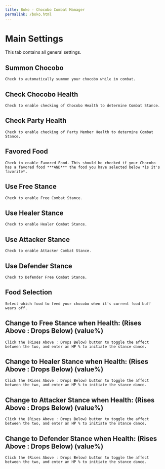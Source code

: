 ```yaml
---
title: Boko - Chocobo Combat Manager
permalink: /boko.html
---
```


# Main Settings
This tab contains all general settings.

## Summon Chocobo
	Check to automatically summon your chocobo while in combat.

## Check Chocobo Health
	Check to enable checking of Chocobo Health to determine Combat Stance.

## Check Party Health
	Check to enable checking of Party Member Health to determine Combat Stance.
	
## Favored Food
	Check to enable Favored Food. This should be checked if your Chocobo has a favored food ***AND*** the food you have selected below *is it's favorite*.
	
## Use Free Stance
	Check to enable Free Combat Stance.

## Use Healer Stance
	Check to enable Healer Combat Stance.

## Use Attacker Stance
	Check to enable Attacker Combat Stance.

## Use Defender Stance
	Check to Defender Free Combat Stance.

## Food Selection
	Select which food to feed your chocobo when it's current food buff wears off.
	
## Change to Free Stance when Health: (Rises Above : Drops Below) (value%)
	Click the (Rises Above : Drops Below) button to toggle the affect between the two, and enter an HP % to initiate the stance dance.
	
## Change to Healer Stance when Health: (Rises Above : Drops Below) (value%)
	Click the (Rises Above : Drops Below) button to toggle the affect between the two, and enter an HP % to initiate the stance dance.
	
## Change to Attacker Stance when Health: (Rises Above : Drops Below) (value%)
	Click the (Rises Above : Drops Below) button to toggle the affect between the two, and enter an HP % to initiate the stance dance.
	
## Change to Defender Stance when Health: (Rises Above : Drops Below) (value%)
	Click the (Rises Above : Drops Below) button to toggle the affect between the two, and enter an HP % to initiate the stance dance.
	